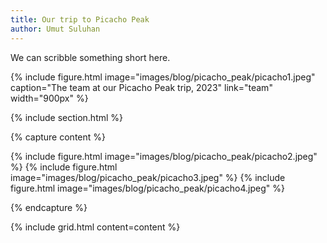 ```yaml
---
title: Our trip to Picacho Peak
author: Umut Suluhan
---
```


We can scribble something short here.

{%
  include figure.html
  image="images/blog/picacho_peak/picacho1.jpeg"
  caption="The team at our Picacho Peak trip, 2023"
  link="team"
  width="900px"
%}

{% include section.html %}

{% capture content %}

{% include figure.html image="images/blog/picacho_peak/picacho2.jpeg" %}
{% include figure.html image="images/blog/picacho_peak/picacho3.jpeg" %}
{% include figure.html image="images/blog/picacho_peak/picacho4.jpeg" %}

{% endcapture %}

{% include grid.html content=content %}